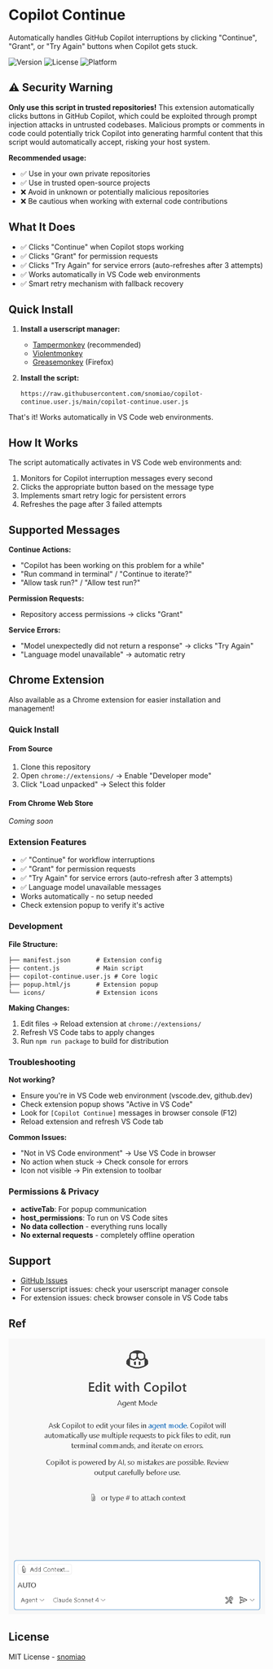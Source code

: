 # Copilot Continue

Automatically handles GitHub Copilot interruptions by clicking "Continue", "Grant", or "Try Again" buttons when Copilot gets stuck.

![Version](https://img.shields.io/badge/version-1.2.2-blue)
![License](https://img.shields.io/badge/license-MIT-green)
![Platform](https://img.shields.io/badge/platform-Chrome%20%7C%20Firefox%20%7C%20Edge%20%7C%20Opera-lightgrey)

## ⚠️ Security Warning

**Only use this script in trusted repositories!** This extension automatically clicks buttons in GitHub Copilot, which could be exploited through prompt injection attacks in untrusted codebases. Malicious prompts or comments in code could potentially trick Copilot into generating harmful content that this script would automatically accept, risking your host system.

**Recommended usage:**
- ✅ Use in your own private repositories
- ✅ Use in trusted open-source projects
- ❌ Avoid in unknown or potentially malicious repositories
- ❌ Be cautious when working with external code contributions

## What It Does

- ✅ Clicks "Continue" when Copilot stops working
- ✅ Clicks "Grant" for permission requests
- ✅ Clicks "Try Again" for service errors (auto-refreshes after 3 attempts)
- ✅ Works automatically in VS Code web environments
- ✅ Smart retry mechanism with fallback recovery

## Quick Install

1. **Install a userscript manager:**
   - [Tampermonkey](https://www.tampermonkey.net/) (recommended)
   - [Violentmonkey](https://violentmonkey.github.io/)
   - [Greasemonkey](https://www.greasespot.net/) (Firefox)

2. **Install the script:**
   ```
   https://raw.githubusercontent.com/snomiao/copilot-continue.user.js/main/copilot-continue.user.js
   ```

That's it! Works automatically in VS Code web environments.

## How It Works

The script automatically activates in VS Code web environments and:

1. Monitors for Copilot interruption messages every second
2. Clicks the appropriate button based on the message type
3. Implements smart retry logic for persistent errors
4. Refreshes the page after 3 failed attempts

## Supported Messages

**Continue Actions:**

- "Copilot has been working on this problem for a while"
- "Run command in terminal" / "Continue to iterate?"
- "Allow task run?" / "Allow test run?"

**Permission Requests:**

- Repository access permissions → clicks "Grant"

**Service Errors:**

- "Model unexpectedly did not return a response" → clicks "Try Again"
- "Language model unavailable" → automatic retry

## Chrome Extension

Also available as a Chrome extension for easier installation and management!

### Quick Install

#### From Source

1. Clone this repository
2. Open `chrome://extensions/` → Enable "Developer mode"
3. Click "Load unpacked" → Select this folder

#### From Chrome Web Store

_Coming soon_

### Extension Features

- ✅ "Continue" for workflow interruptions
- ✅ "Grant" for permission requests
- ✅ "Try Again" for service errors (auto-refresh after 3 attempts)
- ✅ Language model unavailable messages
- Works automatically - no setup needed
- Check extension popup to verify it's active

### Development

**File Structure:**

```
├── manifest.json       # Extension config
├── content.js          # Main script
├── copilot-continue.user.js # Core logic
├── popup.html/js       # Extension popup
└── icons/              # Extension icons
```

**Making Changes:**

1. Edit files → Reload extension at `chrome://extensions/`
2. Refresh VS Code tabs to apply changes
3. Run `npm run package` to build for distribution

### Troubleshooting

**Not working?**

- Ensure you're in VS Code web environment (vscode.dev, github.dev)
- Check extension popup shows "Active in VS Code"
- Look for `[Copilot Continue]` messages in browser console (F12)
- Reload extension and refresh VS Code tab

**Common Issues:**

- "Not in VS Code environment" → Use VS Code in browser
- No action when stuck → Check console for errors
- Icon not visible → Pin extension to toolbar

### Permissions & Privacy

- **activeTab**: For popup communication
- **host_permissions**: To run on VS Code sites
- **No data collection** - everything runs locally
- **No external requests** - completely offline operation

## Support

- [GitHub Issues](https://github.com/snomiao/copilot-continue.user.js/issues)
- For userscript issues: check your userscript manager console
- For extension issues: check browser console in VS Code tabs

## Ref

![copilot-screenshot](docs/copilot-screenshot.png)
## License

MIT License - [snomiao](https://snomiao.com)
